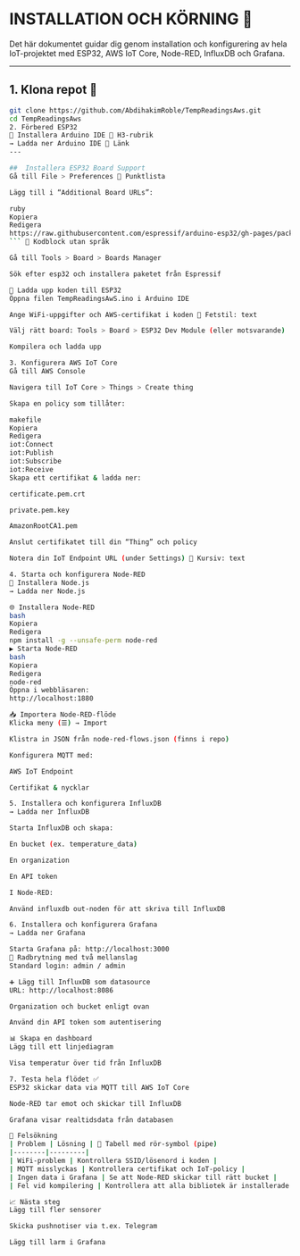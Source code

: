 
# INSTALLATION OCH KÖRNING  📌 

Det här dokumentet guidar dig genom installation och konfigurering av hela IoT-projektet med ESP32, AWS IoT Core, Node-RED, InfluxDB och Grafana.

---

## 1. Klona repot  📌

```bash   📌 Kodblock med språk "bash"
git clone https://github.com/AbdihakimRoble/TempReadingsAws.git
cd TempReadingsAws
2. Förbered ESP32
🔧 Installera Arduino IDE 📌 H3-rubrik
→ Ladda ner Arduino IDE 📌 Länk
---

##  Installera ESP32 Board Support
Gå till File > Preferences 📌 Punktlista

Lägg till i “Additional Board URLs”:

ruby
Kopiera
Redigera
https://raw.githubusercontent.com/espressif/arduino-esp32/gh-pages/package_esp32_index.json
``` 📌 Kodblock utan språk

Gå till Tools > Board > Boards Manager

Sök efter esp32 och installera paketet från Espressif

📁 Ladda upp koden till ESP32
Öppna filen TempReadingsAwS.ino i Arduino IDE

Ange WiFi-uppgifter och AWS-certifikat i koden 📌 Fetstil: text

Välj rätt board: Tools > Board > ESP32 Dev Module (eller motsvarande)

Kompilera och ladda upp

3. Konfigurera AWS IoT Core
Gå till AWS Console

Navigera till IoT Core > Things > Create thing

Skapa en policy som tillåter:

makefile
Kopiera
Redigera
iot:Connect
iot:Publish
iot:Subscribe
iot:Receive
Skapa ett certifikat & ladda ner:

certificate.pem.crt

private.pem.key

AmazonRootCA1.pem

Anslut certifikatet till din “Thing” och policy

Notera din IoT Endpoint URL (under Settings) 📌 Kursiv: text

4. Starta och konfigurera Node-RED
🧰 Installera Node.js
→ Ladda ner Node.js

🌐 Installera Node-RED
bash
Kopiera
Redigera
npm install -g --unsafe-perm node-red
▶ Starta Node-RED
bash
Kopiera
Redigera
node-red
Öppna i webbläsaren:
http://localhost:1880

📥 Importera Node-RED-flöde
Klicka meny (☰) → Import

Klistra in JSON från node-red-flows.json (finns i repo)

Konfigurera MQTT med:

AWS IoT Endpoint

Certifikat & nycklar

5. Installera och konfigurera InfluxDB
→ Ladda ner InfluxDB

Starta InfluxDB och skapa:

En bucket (ex. temperature_data)

En organization

En API token

I Node-RED:

Använd influxdb out-noden för att skriva till InfluxDB

6. Installera och konfigurera Grafana
→ Ladda ner Grafana

Starta Grafana på: http://localhost:3000
📌 Radbrytning med två mellanslag
Standard login: admin / admin

➕ Lägg till InfluxDB som datasource
URL: http://localhost:8086

Organization och bucket enligt ovan

Använd din API token som autentisering

📊 Skapa en dashboard
Lägg till ett linjediagram

Visa temperatur över tid från InfluxDB

7. Testa hela flödet ✅
ESP32 skickar data via MQTT till AWS IoT Core

Node-RED tar emot och skickar till InfluxDB

Grafana visar realtidsdata från databasen

🔧 Felsökning
| Problem | Lösning | 📌 Tabell med rör-symbol (pipe)
|--------|---------|
| WiFi-problem | Kontrollera SSID/lösenord i koden |
| MQTT misslyckas | Kontrollera certifikat och IoT-policy |
| Ingen data i Grafana | Se att Node-RED skickar till rätt bucket |
| Fel vid kompilering | Kontrollera att alla bibliotek är installerade |

📈 Nästa steg
Lägg till fler sensorer

Skicka pushnotiser via t.ex. Telegram

Lägg till larm i Grafana
